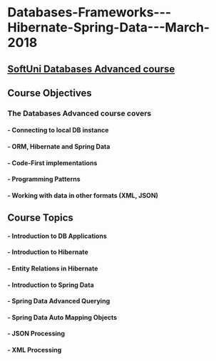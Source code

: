 # Databases-Frameworks---Hibernate-Spring-Data---March-2018
## [SoftUni Databases Advanced course](https://softuni.bg/trainings/1847/databases-frameworks-hibernate-and-spring-data-march-2018)

## Course Objectives
### The Databases Advanced course covers
#### - Connecting to local DB instance
#### - ORM, Hibernate and Spring Data
#### - Code-First implementations
#### - Programming Patterns
#### - Working with data in other formats (XML, JSON)

## Course Topics
#### - Introduction to DB Applications
#### - Introduction to Hibernate
#### - Entity Relations in Hibernate
#### - Introduction to Spring Data
#### - Spring Data Advanced Querying
#### - Spring Data Auto Mapping Objects
#### - JSON Processing
#### - XML Processing
